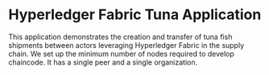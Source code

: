 # Hyperledger Fabric Tuna Application

This application demonstrates the creation and transfer of tuna fish shipments between actors leveraging Hyperledger Fabric in the supply chain. We set up the minimum number of nodes required to develop chaincode. It has a single peer and a single organization.

